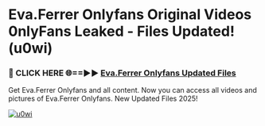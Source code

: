# Eva.Ferrer Onlyfans Original Videos 0nlyFans Leaked - Files Updated! (u0wi)

<h3>🔴 CLICK HERE 🌐==►► <a href="https://tinyurl.com/2m67pmp6" rel="nofollow">Eva.Ferrer Onlyfans Updated Files</a></h3>

Get Eva.Ferrer Onlyfans and all content. Now you can access all videos and pictures of Eva.Ferrer Onlyfans. New Updated Files 2025!

[![u0wi](https://i.imgur.com/H4QAA4z.gif)](https://tinyurl.com/2m67pmp6)